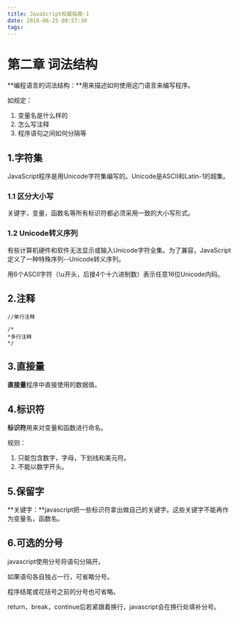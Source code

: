 ```yaml
---
title: JavaScript权威指南-1
date: 2018-06-25 08:57:38
tags:
---
```


# 第二章 词法结构

**编程语言的词法结构：**用来描述如何使用这门语言来编写程序。

如规定：

1. 变量名是什么样的
2. 怎么写注释
3. 程序语句之间如何分隔等

## 1.字符集

JavaScript程序是用Unicode字符集编写的。Unicode是ASCII和Latin-1的超集。

### 1.1 区分大小写

关键字，变量，函数名等所有标识符都必须采用一致的大小写形式。

### 1.2 Unicode转义序列

有些计算机硬件和软件无法显示或输入Unicode字符全集。为了兼容，JavaScript定义了一种特殊序列--Unicode转义序列。

用6个ASCII字符（\u开头，后接4个十六进制数）表示任意16位Unicode内码。

## 2.注释

```
//单行注释

/*
*多行注释
*/
```

## 3.直接量

**直接量**程序中直接使用的数据值。

## 4.标识符

**标识符**用来对变量和函数进行命名。

规则：

1. 只能包含数字，字母，下划线和美元符。
2. 不能以数字开头。

## 5.保留字

**关键字：**javascript把一些标识符拿出做自己的关键字。这些关键字不能再作为变量名，函数名。

## 6.可选的分号

javascript使用分号将语句分隔开。

如果语句各自独占一行，可省略分号。

程序结尾或花括号之前的分号也可省略。

return，break，continue后若紧跟着换行，javascript会在换行处填补分号。

